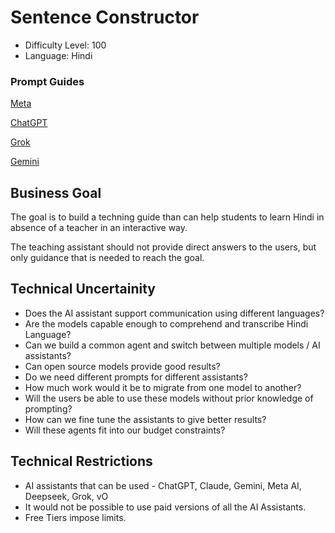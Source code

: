 # Sentence Constructor

- Difficulty Level: 100
- Language: Hindi

### Prompt Guides

[Meta](./meta)

[ChatGPT](./chatgpt)

[Grok](./grok)

[Gemini](./gemini)


## Business Goal
The goal is to build a techning guide than can help students to learn Hindi in absence of a teacher in an interactive way. 

The teaching assistant should not provide direct answers to the users, but only guidance that is needed to reach the goal. 

## Technical Uncertainity
- Does the AI assistant support communication using different languages?
- Are the models capable enough to comprehend and transcribe Hindi Language?
- Can we build a common agent and switch between multiple models / AI assistants?
- Can open source models provide good results?
- Do we need different prompts for different assistants?
- How much work would it be to migrate from one model to another?
- Will the users be able to use these models without prior knowledge of prompting?
- How can we fine tune the assistants to give better results? 
- Will these agents fit into our budget constraints?


## Technical Restrictions
- AI assistants that can be used - ChatGPT, Claude, Gemini, Meta AI, Deepseek, Grok, vO
- It would not be possible to use paid versions of all the AI Assistants.
- Free Tiers impose limits.
